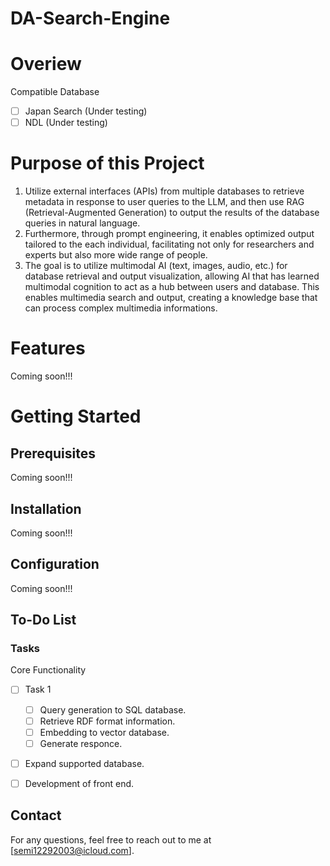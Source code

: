 # DA-Search-Engine


# Overiew

Compatible Database
- [ ] Japan Search (Under testing)
- [ ] NDL  (Under testing)

# Purpose of this Project
1. Utilize external interfaces (APIs) from multiple databases to retrieve metadata in response to user queries to the LLM, and then use RAG (Retrieval-Augmented Generation) to output the results of the database queries in natural language.
2. Furthermore, through prompt engineering, it enables optimized output tailored to the each individual, facilitating not only for researchers and experts but also more wide range of people.
3. The goal is to utilize multimodal AI (text, images, audio, etc.) for database retrieval and output visualization, allowing AI that has learned multimodal cognition to act as a hub between users and database. This enables multimedia search and output, creating a knowledge base that can process complex multimedia informations.


# Features
Coming soon!!!


# Getting Started


## Prerequisites
Coming soon!!!


## Installation
Coming soon!!!


## Configuration
Coming soon!!!


## To-Do List
### Tasks
Core Functionality
- [ ] Task 1
  - [ ] Query generation to SQL database.
  - [ ] Retrieve RDF format information.
  - [ ] Embedding to vector database.
  - [ ] Generate responce.
- [ ] Expand supported database.
- [ ] Development of front end.


## Contact
For any questions, feel free to reach out to me at [semi12292003@icloud.com].
